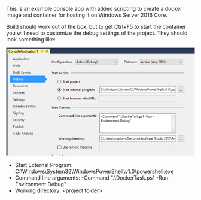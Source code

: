 ﻿This is an example console app with added scripting to create a docker image and container for hosting it on Windows Server 2016 Core.

Build should work out of the box, but to get Ctrl+F5 to start the container you will need to customize the debug settings of the project. They should look something like:

![settings](Settings.png)
- Start External Program: C:\Windows\System32\WindowsPowerShell\v1.0\powershell.exe
- Command line arguments: -Command ".\DockerTask.ps1 -Run -Environment Debug"
- Working directory: &lt;project folder&gt;
